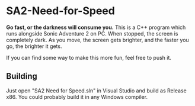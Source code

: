 # SA2-Need-for-Speed
**Go fast, or the darkness will consume you.**
This is a C++ program which runs alongside Sonic Adventure 2 on PC. When stopped, the screen is completely dark. As you move, the screen gets brighter, and the faster you go, the brighter it gets.

If you can find some way to make this more fun, feel free to push it.

## Building
Just open "SA2 Need for Speed.sln" in Visual Studio and build as Release x86. 
You could probably build it in any Windows compiler.
